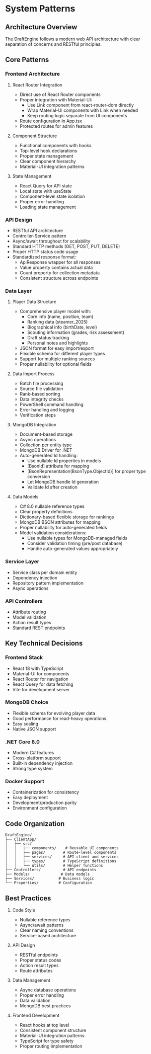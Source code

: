 # System Patterns

## Architecture Overview
The DraftEngine follows a modern web API architecture with clear separation of concerns and RESTful principles.

## Core Patterns

### Frontend Architecture
1. React Router Integration
   - Direct use of React Router components
   - Proper integration with Material-UI:
     * Use Link component from react-router-dom directly
     * Wrap Material-UI components with Link when needed
     * Keep routing logic separate from UI components
   - Route configuration in App.tsx
   - Protected routes for admin features

2. Component Structure
   - Functional components with hooks
   - Top-level hook declarations
   - Proper state management
   - Clear component hierarchy
   - Material-UI integration patterns

3. State Management
   - React Query for API state
   - Local state with useState
   - Component-level state isolation
   - Proper error handling
   - Loading state management

### API Design
- RESTful API architecture
- Controller-Service pattern
- Async/await throughout for scalability
- Standard HTTP methods (GET, POST, PUT, DELETE)
- Proper HTTP status code usage
- Standardized response format:
  * ApiResponse<T> wrapper for all responses
  * Value property contains actual data
  * Count property for collection metadata
  * Consistent structure across endpoints

### Data Layer
1. Player Data Structure
   - Comprehensive player model with:
     * Core info (name, position, team)
     * Ranking data (steamer_2025)
     * Biographical info (birthDate, level)
     * Scouting information (grades, risk assessment)
     * Draft status tracking
     * Personal notes and highlights
   - JSON format for easy import/export
   - Flexible schema for different player types
   - Support for multiple ranking sources
   - Proper nullability for optional fields

2. Data Import Process
   - Batch file processing
   - Source file validation
   - Rank-based sorting
   - Data integrity checks
   - PowerShell command handling
   - Error handling and logging
   - Verification steps

3. MongoDB Integration
   - Document-based storage
   - Async operations
   - Collection per entity type
   - MongoDB.Driver for .NET
   - Auto-generated Id handling:
     * Use nullable Id properties in models
     * [BsonId] attribute for mapping
     * [BsonRepresentation(BsonType.ObjectId)] for proper type conversion
     * Let MongoDB handle Id generation
     * Validate Id after creation

4. Data Models
   - C# 8.0 nullable reference types
   - Clear property definitions
   - Dictionary-based flexible storage for rankings
   - MongoDB BSON attributes for mapping
   - Proper nullability for auto-generated fields
   - Model validation considerations:
     * Use nullable types for MongoDB-managed fields
     * Consider validation timing (pre/post database)
     * Handle auto-generated values appropriately

### Service Layer
- Service class per domain entity
- Dependency injection
- Repository pattern implementation
- Async operations

### API Controllers
- Attribute routing
- Model validation
- Action result types
- Standard REST endpoints

## Key Technical Decisions

### Frontend Stack
- React 18 with TypeScript
- Material-UI for components
- React Router for navigation
- React Query for data fetching
- Vite for development server

### MongoDB Choice
- Flexible schema for evolving player data
- Good performance for read-heavy operations
- Easy scaling
- Native JSON support

### .NET Core 8.0
- Modern C# features
- Cross-platform support
- Built-in dependency injection
- Strong type system

### Docker Support
- Containerization for consistency
- Easy deployment
- Development/production parity
- Environment configuration

## Code Organization
```
DraftEngine/
├── ClientApp/
│   ├── src/
│   │   ├── components/    # Reusable UI components
│   │   ├── pages/        # Route-level components
│   │   ├── services/     # API client and services
│   │   ├── types/        # TypeScript definitions
│   │   └── utils/        # Helper functions
├── Controllers/          # API endpoints
├── Models/              # Data models
├── Services/           # Business logic
└── Properties/         # Configuration
```

## Best Practices
1. Code Style
   - Nullable reference types
   - Async/await patterns
   - Clear naming conventions
   - Service-based architecture

2. API Design
   - RESTful endpoints
   - Proper status codes
   - Action result types
   - Route attributes

3. Data Management
   - Async database operations
   - Proper error handling
   - Data validation
   - MongoDB best practices

4. Frontend Development
   - React hooks at top level
   - Consistent component structure
   - Material-UI integration patterns
   - TypeScript for type safety
   - Proper routing implementation
